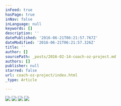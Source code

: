 ```yaml
---
inFeed: true
hasPage: true
inNav: false
inLanguage: null
keywords: []
description: ''
datePublished: '2016-06-21T06:21:57.767Z'
dateModified: '2016-06-21T06:21:57.326Z'
title: ''
author: []
sourcePath: _posts/2016-02-14-coach-oz-project.md
authors: []
publisher: null
starred: false
url: coach-oz-project/index.html
_type: Article

---
```

![](https://the-grid-user-content.s3-us-west-2.amazonaws.com/1e612263-9395-4680-8b13-f172657c6325.jpg)
![](https://the-grid-user-content.s3-us-west-2.amazonaws.com/146466c7-2408-4cc5-bc95-322acab7af20.jpg)
![](https://the-grid-user-content.s3-us-west-2.amazonaws.com/16e7b3bb-ef50-4625-8a1a-4ed86e5674b4.jpg)
![](https://s3-us-west-2.amazonaws.com/the-grid-img/p/58e3df2d8a1a740620b9f53093fd9c250745f4e9.jpg)
